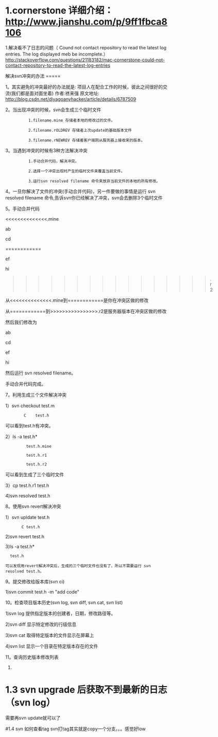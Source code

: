 # 1.cornerstone   详细介绍：http://www.jianshu.com/p/9ff1fbca8106

1.解决看不了日志的问题（ Cound not contact repository to read the latest log entries. The log displayed meb be incomplete.）
http://stackoverflow.com/questions/21183182/mac-cornerstone-could-not-contact-repository-to-read-the-latest-log-entries



解决svn冲突的办法 =====

1。其实避免的冲突最好的办法就是: 项目人在配合工作的时候，彼此之间很好的交流(我们都是面对面坐着)
作者:禚来强   原文地址: http://blog.csdn.net/diyagoanyhacker/article/details/6787509

2。当出现冲突的时候，svn会生成三个临时文件

              1.filename.mine 存储者本地的修改过的文件。

              2.filename.rOLDREV 存储者上次update的基础版本文件

              3.filename.rNEWREV 存储着客户端刚从服务器上接收来的版本。



3。当遇到冲突的时候有3种方法解决冲突

              1.手动合并代码，解决冲突。

              2.选择一个冲突出现时产生的临时文件来覆盖当前文件。

              3.运行svn resolved filename 命令来放弃当前文件的本地的所有修改。



4。一旦你解决了文件的冲突(手动合并代码)，另一件要做的事情是运行 svn resolved filename 命令,告诉svn你已经解决了冲突，svn会去删除3个临时文件



5。手动合并代码



<<<<<<<<<<<<<<.mine



ab

cd



============

ef

hi

>>>>>>>>>>>>>>>>.r2

从<<<<<<<<<<<<<<.mine到============是你在冲突区做的修改

从============到>>>>>>>>>>>>>>>>.r2是服务器版本在冲突区做的修改

然后我们修改为

ab

cd

ef

hi



然后运行 svn resolved filename。

手动合并代码完成。



7。利用生成三个文件解决冲突

1）svn checkout   test.m

            C    test.h

可以看到test.h有冲突。

2）ls -a test.h*

             test.h.mine

             test.h.r1

             test.h.r2

可以看到生成了三个临时文件

3）cp test.h.r1 test.h

4)svn resolved test.h 



8。使用svn revert解决冲突

1）svn upldate test.h

           C test.h

2)svn revert test.h

3)ls -a test.h*

      test.h

    可以发现用revert解决冲突后，生成的三个临时文件也没有了，所以不需要运行 svn resolved test.h。



9。提交修改给版本库(svn ci)

1)svn commit  test.h -m "add code"



10。检查项目版本历史(svn log, svn diff, svn cat, svn list)

1)svn log       提供指定版本的创建者，日期，修改路径等。

2)svn diff       显示特定修改的行级信息

3)svn cat       取得特定版本的文件显示在屏幕上

4)svn list       显示一个目录在特定版本存在的文件



11。查询历史版本修改列表

1) 


# 1.3 svn upgrade 后获取不到最新的日志 （svn log）
需要再svn update就可以了

#1.4 svn 如何查看tag
svn打tag其实就是copy一个分支。。。感觉好low


